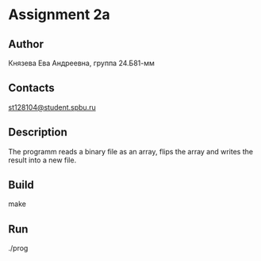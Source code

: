 # Assignment 2a
## Author
Князева Ева Андреевна, группа 24.Б81-мм
## Contacts
st128104@student.spbu.ru
## Description
The programm reads a binary file as an array, flips the array and writes the result into a new file.
## Build
make
## Run
./prog
